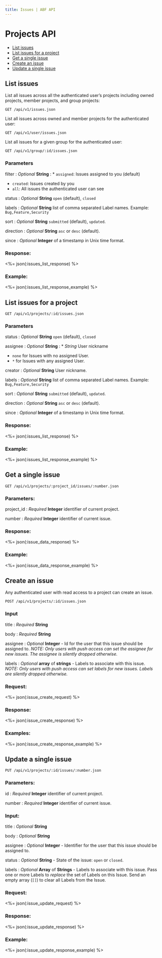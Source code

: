 ```yaml
---
title: Issues | ABF API
---
```


# Projects API

* [List issues](#list-issues)
* [List issues for a project](#list-issues-for-a-project)
* [Get a single issue](#get-a-single-issue)
* [Create an issue](#create-an-issue)
* [Update a single issue](#update-a-single-issue)

## List issues

List all issues across all the authenticated user’s projects including owned projects, member projects, and group projects:

    GET /api/v1/issues.json

List all issues across owned and member projects for the authenticated user:

    GET /api/v1/user/issues.json

List all issues for a given group for the authenticated user:

    GET /api/v1/group/:id/issues.json

### Parameters

filter
: _Optional_ **String**
: * `assigned`: Issues assigned to you (default)
  * `created`: Issues created by you
  * `all`: All issues the authenticated user can see

status
: _Optional_ **String** `open` (default), `closed`

labels
: _Optional_ **String** list of comma separated Label names.
Example: `Bug,Feature,Security`

sort
: _Optional_ **String** `submitted` (default), `updated`.

direction
: _Optional_ **String** `asc` or `desc` (default).

since
: _Optional_ **Integer** of a timestamp in Unix time format.

### Response:

<%= json(:issues_list_response) %>

### Example:

<%= json(:issues_list_response_example) %>

## List issues for a project

    GET /api/v1/projects/:id/issues.json

### Parameters

status
: _Optional_ **String** `open` (default), `closed`

assignee
: _Optional_ **String**
: * _String_ User nickname
  * `none` for Issues with no assigned User.
  * `*` for Issues with any assigned User.

creator
: _Optional_ **String** User nickname.

labels
: _Optional_ **String** list of comma separated Label names.
Example: `Bug,Feature,Security`

sort
: _Optional_ **String** `submitted` (default), `updated`.

direction
: _Optional_ **String** `asc` or `desc` (default).

since
: _Optional_ **Integer** of a timestamp in Unix time format.

### Response:

<%= json(:issues_list_response) %>

### Example:

<%= json(:issues_list_response_example) %>

## Get a single issue

    GET /api/v1/projects/:project_id/issues/:number.json

### Parameters:

project_id
: _Required_ **Integer** identifier of current project.

number
: _Required_ **Integer** identifier of current issue.

### Response:

<%= json(:issue_data_response) %>

### Example:

<%= json(:issue_data_response_example) %>

## Create an issue

Any authenticated user with read access to a project can create an issue.

    POST /api/v1/projects/:id/issues.json

### Input

title
: _Required_ **String**

body
: _Required_ **String**

assignee
: _Optional_ **Integer** - Id for the user that this issue should be
assigned to. _NOTE: Only users with push access can set the assignee for new
issues. The assignee is silently dropped otherwise._

labels
: _Optional_ **array** of **strings** - Labels to associate with this
issue. _NOTE: Only users with push access can set labels for new issues. Labels are
silently dropped otherwise._

### Request:

<%= json(:issue_create_request) %>

### Response:

<%= json(:issue_create_response) %>

### Examples:

<%= json(:issue_create_response_example) %>

## Update a single issue

    PUT /api/v1/projects/:id/issues/:number.json

### Parameters:

id
: _Required_ **Integer** identifier of current project.

number
: _Required_ **Integer** identifier of current issue.

### Input:

title
: _Optional_ **String**

body
: _Optional_ **String**

assignee
: _Optional_ **Integer** - Identifier for the user that this issue should be
assigned to.

status
: _Optional_ **String** - State of the issue: `open` or `closed`.

labels
: _Optional_ **Array** of **Strings** - Labels to associate with this
issue. Pass one or more Labels to _replace_ the set of Labels on this
Issue. Send an empty array (`[]`) to clear all Labels from the Issue.

### Request:

<%= json(:issue_update_request) %>

### Response:

<%= json(:issue_update_response) %>

### Example:

<%= json(:issue_update_response_example) %>

